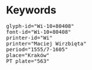 # Keywords
<pre>
glyph-id="Wi-10+80408"
font-id="Wi-10+80408"
printer-id="Wi"
printer="Maciej Wirzbięta"
period="1555/7-1605"
place="Kraków"
PT plate="563"
</pre>
